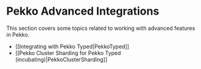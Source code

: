 <!--- Copyright (C) from 2022 The Play Framework Contributors <https://github.com/playframework>, 2011-2021 Lightbend Inc. <https://www.lightbend.com> -->

# Pekko Advanced Integrations

This section covers some topics related to working with advanced features in Pekko.

- [[Integrating with Pekko Typed|PekkoTyped]]
- [[Pekko Cluster Sharding for Pekko Typed (incubating)|PekkoClusterSharding]]
